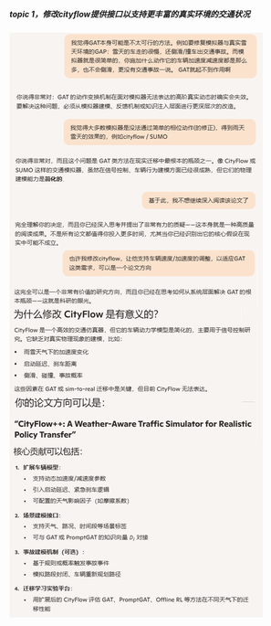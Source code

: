 ##### topic 1，修改cityflow提供接口以支持更丰富的真实环境的交通状况

![image-20250918150001231](img/image-20250918150001231.png)